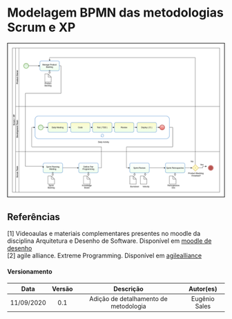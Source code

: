 # Modelagem BPMN das metodologias Scrum e XP

<!-- <img src="./images/modelagem-bpmn-metodologia-scrum-xp.png" width="1000" /> -->
![Modelagem BPMN](../images/modelagem-bpmn-metodologia-scrum-xp.png)

## Referências

[1] Videoaulas e materiais complementares presentes no moodle da disciplina Arquitetura e Desenho de Software. Disponível em [moodle de desenho](https://aprender3.unb.br/course/view.php?id=158) <br>
[2] agile alliance. Extreme Programming. Disponível em [agilealliance](https://www.agilealliance.org/glossary/xp/#q=~(infinite~false~filters~(postType~(~'post~'aa_book~'aa_event_session~'aa_experience_report~'aa_glossary~'aa_research_paper~'aa_video)~tags~(~'xp))~searchTerm~'~sort~false~sortDirection~'asc~page~1))

#### Versionamento
|   Data   |  Versão  |        Descrição       |          Autor(es)          |
|:--------:|:--------:|:----------------------:|:---------------------------:|
| 11/09/2020|   0.1    | Adição de detalhamento de metodologia |  Eugênio Sales  |
